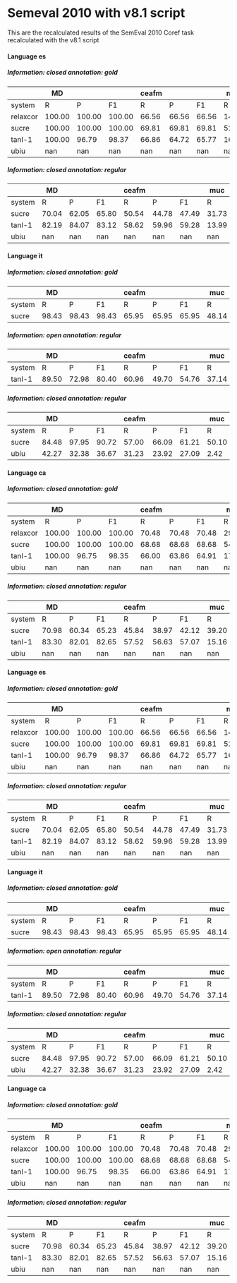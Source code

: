 # Semeval 2010 with v8.1 script
This are the recalculated results of the SemEval 2010 Coref task recalculated with the v8.1 script
#### Language es
##### Information: closed annotation: gold

|  | MD |  |  | ceafm |  |  | muc |  |  | bcub |  |  | blanc |  |  | Semeval | | |
| --- | --- | --- | --- | --- | --- | --- | --- | --- | --- | --- | --- | --- | --- | --- | --- | --- | --- | --- |
| system | R | P | F1 | R | P | F1 | R | P | F1 | R | P | F1 | R | P | F1 | R | P | F1 |
| relaxcor | 100.00 | 100.00 | 100.00 | 66.56 | 66.56 | 66.56 | 14.83 | 73.76 | 24.70 | 65.34 | 97.47 | 78.24 | 53.35 | 81.82 | 55.55 | 48.91 | 79.26 | 56.50 |
| sucre | 100.00 | 100.00 | 100.00 | 69.81 | 69.81 | 69.81 | 52.69 | 58.25 | 55.33 | 75.78 | 79.04 | 77.38 | 67.25 | 62.51 | 64.45 | 66.09 | 69.03 | 67.51 |
| tanl-1 | 100.00 | 96.79 | 98.37 | 66.86 | 64.72 | 65.77 | 16.63 | 56.51 | 25.70 | 65.15 | 93.36 | 76.75 | 52.94 | 74.34 | 53.20 | 49.55 | 71.53 | 56.07 |
| ubiu | nan | nan | nan | nan | nan | nan | nan | nan | nan | nan | nan | nan | nan | nan | nan | nan | nan | nan |
##### Information: closed annotation: regular

|  | MD |  |  | ceafm |  |  | muc |  |  | bcub |  |  | blanc |  |  | Semeval | | |
| --- | --- | --- | --- | --- | --- | --- | --- | --- | --- | --- | --- | --- | --- | --- | --- | --- | --- | --- |
| system | R | P | F1 | R | P | F1 | R | P | F1 | R | P | F1 | R | P | F1 | R | P | F1 |
| sucre | 70.04 | 62.05 | 65.80 | 50.54 | 44.78 | 47.49 | 31.73 | 32.59 | 32.15 | 49.06 | 47.35 | 48.19 | 32.97 | 26.49 | 29.36 | 43.78 | 41.57 | 42.61 |
| tanl-1 | 82.19 | 84.07 | 83.12 | 58.62 | 59.96 | 59.28 | 13.99 | 48.44 | 21.71 | 56.58 | 78.99 | 65.93 | 36.31 | 60.04 | 38.90 | 43.06 | 62.46 | 48.97 |
| ubiu | nan | nan | nan | nan | nan | nan | nan | nan | nan | nan | nan | nan | nan | nan | nan | nan | nan | nan |
#### Language it
##### Information: closed annotation: gold

|  | MD |  |  | ceafm |  |  | muc |  |  | bcub |  |  | blanc |  |  | Semeval | | |
| --- | --- | --- | --- | --- | --- | --- | --- | --- | --- | --- | --- | --- | --- | --- | --- | --- | --- | --- |
| system | R | P | F1 | R | P | F1 | R | P | F1 | R | P | F1 | R | P | F1 | R | P | F1 |
| sucre | 98.43 | 98.43 | 98.43 | 65.95 | 65.95 | 65.95 | 48.14 | 42.29 | 45.03 | 76.67 | 76.84 | 76.76 | 56.80 | 62.02 | 58.71 | 63.59 | 61.69 | 62.58 |
##### Information: open annotation: regular

|  | MD |  |  | ceafm |  |  | muc |  |  | bcub |  |  | blanc |  |  | Semeval | | |
| --- | --- | --- | --- | --- | --- | --- | --- | --- | --- | --- | --- | --- | --- | --- | --- | --- | --- | --- |
| system | R | P | F1 | R | P | F1 | R | P | F1 | R | P | F1 | R | P | F1 | R | P | F1 |
| tanl-1 | 89.50 | 72.98 | 80.40 | 60.96 | 49.70 | 54.76 | 37.14 | 28.26 | 32.09 | 64.87 | 55.30 | 59.70 | 48.06 | 49.44 | 43.88 | 54.32 | 44.42 | 48.85 |
##### Information: closed annotation: regular

|  | MD |  |  | ceafm |  |  | muc |  |  | bcub |  |  | blanc |  |  | Semeval | | |
| --- | --- | --- | --- | --- | --- | --- | --- | --- | --- | --- | --- | --- | --- | --- | --- | --- | --- | --- |
| system | R | P | F1 | R | P | F1 | R | P | F1 | R | P | F1 | R | P | F1 | R | P | F1 |
| sucre | 84.48 | 97.95 | 90.72 | 57.00 | 66.09 | 61.21 | 50.10 | 50.69 | 50.39 | 63.39 | 79.09 | 70.37 | 44.26 | 66.89 | 52.68 | 56.83 | 65.29 | 60.66 |
| ubiu | 42.27 | 32.38 | 36.67 | 31.23 | 23.92 | 27.09 | 2.42 | 3.86 | 2.98 | 30.67 | 26.29 | 28.31 | 9.13 | 6.80 | 6.85 | 21.44 | 18.02 | 19.46 |
#### Language ca
##### Information: closed annotation: gold

|  | MD |  |  | ceafm |  |  | muc |  |  | bcub |  |  | blanc |  |  | Semeval | | |
| --- | --- | --- | --- | --- | --- | --- | --- | --- | --- | --- | --- | --- | --- | --- | --- | --- | --- | --- |
| system | R | P | F1 | R | P | F1 | R | P | F1 | R | P | F1 | R | P | F1 | R | P | F1 |
| relaxcor | 100.00 | 100.00 | 100.00 | 70.48 | 70.48 | 70.48 | 29.29 | 77.34 | 42.49 | 68.59 | 95.77 | 79.93 | 56.01 | 81.81 | 59.65 | 56.12 | 81.20 | 64.30 |
| sucre | 100.00 | 100.00 | 100.00 | 68.68 | 68.68 | 68.68 | 54.08 | 58.43 | 56.17 | 76.59 | 77.42 | 77.00 | 72.43 | 60.19 | 63.56 | 66.45 | 68.18 | 67.28 |
| tanl-1 | 100.00 | 96.75 | 98.35 | 66.00 | 63.86 | 64.91 | 17.23 | 57.65 | 26.53 | 64.41 | 93.30 | 76.21 | 53.14 | 75.59 | 53.62 | 49.21 | 71.60 | 55.88 |
| ubiu | nan | nan | nan | nan | nan | nan | nan | nan | nan | nan | nan | nan | nan | nan | nan | nan | nan | nan |
##### Information: closed annotation: regular

|  | MD |  |  | ceafm |  |  | muc |  |  | bcub |  |  | blanc |  |  | Semeval | | |
| --- | --- | --- | --- | --- | --- | --- | --- | --- | --- | --- | --- | --- | --- | --- | --- | --- | --- | --- |
| system | R | P | F1 | R | P | F1 | R | P | F1 | R | P | F1 | R | P | F1 | R | P | F1 |
| sucre | 70.98 | 60.34 | 65.23 | 45.84 | 38.97 | 42.12 | 39.20 | 28.71 | 33.15 | 51.54 | 38.58 | 44.12 | 37.98 | 20.56 | 24.68 | 45.53 | 35.42 | 39.80 |
| tanl-1 | 83.30 | 82.01 | 82.65 | 57.52 | 56.63 | 57.07 | 15.16 | 46.94 | 22.92 | 55.79 | 76.63 | 64.57 | 36.72 | 59.59 | 38.59 | 42.82 | 60.07 | 48.19 |
| ubiu | nan | nan | nan | nan | nan | nan | nan | nan | nan | nan | nan | nan | nan | nan | nan | nan | nan | nan |
#### Language es
##### Information: closed annotation: gold

|  | MD |  |  | ceafm |  |  | muc |  |  | bcub |  |  | blanc |  |  | Semeval | | |
| --- | --- | --- | --- | --- | --- | --- | --- | --- | --- | --- | --- | --- | --- | --- | --- | --- | --- | --- |
| system | R | P | F1 | R | P | F1 | R | P | F1 | R | P | F1 | R | P | F1 | R | P | F1 |
| relaxcor | 100.00 | 100.00 | 100.00 | 66.56 | 66.56 | 66.56 | 14.83 | 73.76 | 24.70 | 65.34 | 97.47 | 78.24 | 53.35 | 81.82 | 55.55 | 48.91 | 79.26 | 56.50 |
| sucre | 100.00 | 100.00 | 100.00 | 69.81 | 69.81 | 69.81 | 52.69 | 58.25 | 55.33 | 75.78 | 79.04 | 77.38 | 67.25 | 62.51 | 64.45 | 66.09 | 69.03 | 67.51 |
| tanl-1 | 100.00 | 96.79 | 98.37 | 66.86 | 64.72 | 65.77 | 16.63 | 56.51 | 25.70 | 65.15 | 93.36 | 76.75 | 52.94 | 74.34 | 53.20 | 49.55 | 71.53 | 56.07 |
| ubiu | nan | nan | nan | nan | nan | nan | nan | nan | nan | nan | nan | nan | nan | nan | nan | nan | nan | nan |
##### Information: closed annotation: regular

|  | MD |  |  | ceafm |  |  | muc |  |  | bcub |  |  | blanc |  |  | Semeval | | |
| --- | --- | --- | --- | --- | --- | --- | --- | --- | --- | --- | --- | --- | --- | --- | --- | --- | --- | --- |
| system | R | P | F1 | R | P | F1 | R | P | F1 | R | P | F1 | R | P | F1 | R | P | F1 |
| sucre | 70.04 | 62.05 | 65.80 | 50.54 | 44.78 | 47.49 | 31.73 | 32.59 | 32.15 | 49.06 | 47.35 | 48.19 | 32.97 | 26.49 | 29.36 | 43.78 | 41.57 | 42.61 |
| tanl-1 | 82.19 | 84.07 | 83.12 | 58.62 | 59.96 | 59.28 | 13.99 | 48.44 | 21.71 | 56.58 | 78.99 | 65.93 | 36.31 | 60.04 | 38.90 | 43.06 | 62.46 | 48.97 |
| ubiu | nan | nan | nan | nan | nan | nan | nan | nan | nan | nan | nan | nan | nan | nan | nan | nan | nan | nan |
#### Language it
##### Information: closed annotation: gold

|  | MD |  |  | ceafm |  |  | muc |  |  | bcub |  |  | blanc |  |  | Semeval | | |
| --- | --- | --- | --- | --- | --- | --- | --- | --- | --- | --- | --- | --- | --- | --- | --- | --- | --- | --- |
| system | R | P | F1 | R | P | F1 | R | P | F1 | R | P | F1 | R | P | F1 | R | P | F1 |
| sucre | 98.43 | 98.43 | 98.43 | 65.95 | 65.95 | 65.95 | 48.14 | 42.29 | 45.03 | 76.67 | 76.84 | 76.76 | 56.80 | 62.02 | 58.71 | 63.59 | 61.69 | 62.58 |
##### Information: open annotation: regular

|  | MD |  |  | ceafm |  |  | muc |  |  | bcub |  |  | blanc |  |  | Semeval | | |
| --- | --- | --- | --- | --- | --- | --- | --- | --- | --- | --- | --- | --- | --- | --- | --- | --- | --- | --- |
| system | R | P | F1 | R | P | F1 | R | P | F1 | R | P | F1 | R | P | F1 | R | P | F1 |
| tanl-1 | 89.50 | 72.98 | 80.40 | 60.96 | 49.70 | 54.76 | 37.14 | 28.26 | 32.09 | 64.87 | 55.30 | 59.70 | 48.06 | 49.44 | 43.88 | 54.32 | 44.42 | 48.85 |
##### Information: closed annotation: regular

|  | MD |  |  | ceafm |  |  | muc |  |  | bcub |  |  | blanc |  |  | Semeval | | |
| --- | --- | --- | --- | --- | --- | --- | --- | --- | --- | --- | --- | --- | --- | --- | --- | --- | --- | --- |
| system | R | P | F1 | R | P | F1 | R | P | F1 | R | P | F1 | R | P | F1 | R | P | F1 |
| sucre | 84.48 | 97.95 | 90.72 | 57.00 | 66.09 | 61.21 | 50.10 | 50.69 | 50.39 | 63.39 | 79.09 | 70.37 | 44.26 | 66.89 | 52.68 | 56.83 | 65.29 | 60.66 |
| ubiu | 42.27 | 32.38 | 36.67 | 31.23 | 23.92 | 27.09 | 2.42 | 3.86 | 2.98 | 30.67 | 26.29 | 28.31 | 9.13 | 6.80 | 6.85 | 21.44 | 18.02 | 19.46 |
#### Language ca
##### Information: closed annotation: gold

|  | MD |  |  | ceafm |  |  | muc |  |  | bcub |  |  | blanc |  |  | Semeval | | |
| --- | --- | --- | --- | --- | --- | --- | --- | --- | --- | --- | --- | --- | --- | --- | --- | --- | --- | --- |
| system | R | P | F1 | R | P | F1 | R | P | F1 | R | P | F1 | R | P | F1 | R | P | F1 |
| relaxcor | 100.00 | 100.00 | 100.00 | 70.48 | 70.48 | 70.48 | 29.29 | 77.34 | 42.49 | 68.59 | 95.77 | 79.93 | 56.01 | 81.81 | 59.65 | 56.12 | 81.20 | 64.30 |
| sucre | 100.00 | 100.00 | 100.00 | 68.68 | 68.68 | 68.68 | 54.08 | 58.43 | 56.17 | 76.59 | 77.42 | 77.00 | 72.43 | 60.19 | 63.56 | 66.45 | 68.18 | 67.28 |
| tanl-1 | 100.00 | 96.75 | 98.35 | 66.00 | 63.86 | 64.91 | 17.23 | 57.65 | 26.53 | 64.41 | 93.30 | 76.21 | 53.14 | 75.59 | 53.62 | 49.21 | 71.60 | 55.88 |
| ubiu | nan | nan | nan | nan | nan | nan | nan | nan | nan | nan | nan | nan | nan | nan | nan | nan | nan | nan |
##### Information: closed annotation: regular

|  | MD |  |  | ceafm |  |  | muc |  |  | bcub |  |  | blanc |  |  | Semeval | | |
| --- | --- | --- | --- | --- | --- | --- | --- | --- | --- | --- | --- | --- | --- | --- | --- | --- | --- | --- |
| system | R | P | F1 | R | P | F1 | R | P | F1 | R | P | F1 | R | P | F1 | R | P | F1 |
| sucre | 70.98 | 60.34 | 65.23 | 45.84 | 38.97 | 42.12 | 39.20 | 28.71 | 33.15 | 51.54 | 38.58 | 44.12 | 37.98 | 20.56 | 24.68 | 45.53 | 35.42 | 39.80 |
| tanl-1 | 83.30 | 82.01 | 82.65 | 57.52 | 56.63 | 57.07 | 15.16 | 46.94 | 22.92 | 55.79 | 76.63 | 64.57 | 36.72 | 59.59 | 38.59 | 42.82 | 60.07 | 48.19 |
| ubiu | nan | nan | nan | nan | nan | nan | nan | nan | nan | nan | nan | nan | nan | nan | nan | nan | nan | nan |
